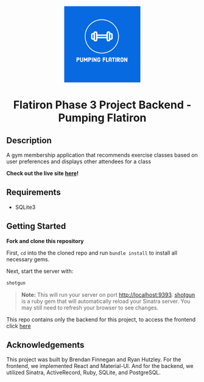 <div align="center">

  <img src="https://github.com/ryanhutzley/phase-3-project-frontend/blob/main/icon/pumping_flatiron.png" alt="Pumping Flatiron" width="200" height="200" />
  
  # Flatiron Phase 3 Project Backend - Pumping Flatiron
  
</div>

## Description

A gym membership application that recommends exercise classes based on user preferences and displays other attendees for a class

**Check out the live site [here](https://www.pumpingflatiron.com)!**

## Requirements

- SQLite3

## Getting Started

**Fork and clone this repository**

First, `cd` into the the cloned repo and run `bundle install` to install all necessary gems.

Next, start the server with:

```sh
shotgun
```

> **Note:** This will run your server on port
> [http://localhost:9393](http://localhost:9393).
> [shotgun](https://github.com/rtomayko/shotgun) is a ruby gem that will
> automatically reload your Sinatra server. You may still need to refresh your
> browser to see changes.

This repo contains only the backend for this project, to access the frontend click [here](https://github.com/ryanhutzley/phase-3-project-frontend)

## Acknowledgements

This project was built by Brendan Finnegan and Ryan Hutzley. For the frontend, we implemented React and Material-UI. And for the backend, we utilized Sinatra, ActiveRecord, Ruby, SQLite, and PostgreSQL.
